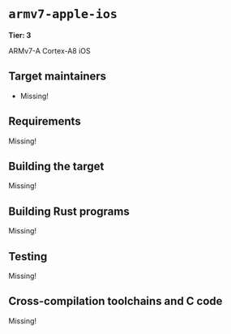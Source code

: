 # `armv7-apple-ios`

**Tier: 3**

ARMv7-A Cortex-A8 iOS

## Target maintainers

- Missing!

## Requirements

Missing!

## Building the target

Missing!

## Building Rust programs

Missing!

## Testing

Missing!

## Cross-compilation toolchains and C code

Missing!
